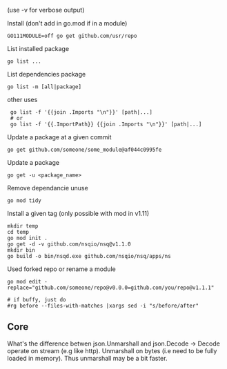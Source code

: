 (use -v for verbose output)

Install (don't add in go.mod if in a module)

    GO111MODULE=off go get github.com/usr/repo

List installed package

    go list ...

List dependencies package

    go list -m [all|package]

other uses

     go list -f '{{join .Imports "\n"}}' [path|...]
     # or
     go list -f '{{.ImportPath}} {{join .Imports "\n"}}' [path|...]

Update a package at a given commit

    go get github.com/someone/some_module@af044c0995fe

Update a package

    go get -u <package_name>

Remove dependancie unuse

    go mod tidy

Install a given tag (only possible with mod in v1.11)

    mkdir temp
    cd temp
    go mod init .
    go get -d -v github.com/nsqio/nsq@v1.1.0
    mkdir bin
    go build -o bin/nsqd.exe github.com/nsqio/nsq/apps/ns


Used forked repo or rename a module

    go mod edit -replace="github.com/someone/repo@v0.0.0=github.com/you/repo@v1.1.1"

    # if buffy, just do
    #rg before --files-with-matches |xargs sed -i "s/before/after" 


## Core

What's the difference betwen json.Unmarshall and json.Decode
    -> Decode operate on stream (e.g like http). Unmarshall on bytes (i.e need to be fully loaded in memory).
       Thus unmarshall may be a bit faster.

